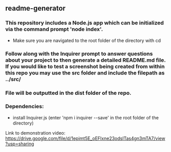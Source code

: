 ## readme-generator

### This repository includes a Node.js app which can be initialized via the command prompt 'node index'. 
- Make sure you are navigated to the root folder of the directory with cd
### Follow along with the Inquirer prompt to answer questions about your project to then generate a detailed README.md file. If you would like to test a screenshot being created from within this repo you may use the src folder and include the filepath as ../src/<filename>
### File will be outputted in the dist folder of the repo.

### Dependencies:
- install Inquirer.js (enter 'npm i inquirer --save' in the root folder of the directory)

Link to demonstration video: https://drive.google.com/file/d/1epimt5E_oEFIxne23odsITas4gn3mTA7/view?usp=sharing

